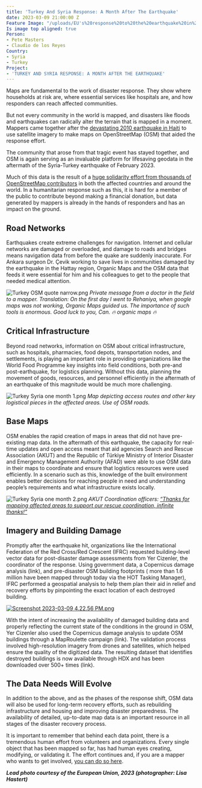 ```yaml
---
title: 'Turkey And Syria Response: A Month After The Earthquake'
date: 2023-03-09 21:00:00 Z
Feature Image: "/uploads/EU's%20response%20to%20the%20earthquake%20in%20T%C3%BCrkiye%20and%20Syria.jpg"
Is image top aligned: true
Person:
- Pete Masters
- Claudio de los Reyes
Country:
- Syria
- Turkey
Project:
- 'TURKEY AND SYRIA RESPONSE: A MONTH AFTER THE EARTHQUAKE'
---
```


Maps are fundamental to the work of disaster response. They show where households at risk are, where essential services like hospitals are, and how responders can reach affected communities. 

But not every community in the world is mapped, and disasters like floods and earthquakes can radically alter the terrain that is mapped in a moment. Mappers came together after the [devastating 2010 earthquake in Haiti](https://www.hotosm.org/projects/haiti_) to use satellite imagery to make maps on OpenStreetMap (OSM) that aided the response effort. 

The community that arose from that tragic event has stayed together, and OSM is again serving as an invaluable platform for lifesaving geodata in the aftermath of the Syria-Turkey earthquake of February 2023. 

Much of this data is the result of a [huge solidarity effort from thousands of OpenStreetMap contributors](https://www.hotosm.org/disaster-services/turkiye-earthquakes-february-2023-activation/) in both the affected countries and around the world. In a humanitarian response such as this, it is hard for a member of the public to contribute beyond making a financial donation, but data generated by mappers is already in the hands of responders and has an impact on the ground. 

## Road Networks

Earthquakes create extreme challenges for navigation. Internet and cellular networks are damaged or overloaded, and damage to roads and bridges means navigation data from before the quake are suddenly inaccurate. For Ankara surgeon Dr. Çevik working to save lives in communities damaged by the earthquake in the Hattay region, Organic Maps and the OSM data that feeds it were essential for him and his colleagues to get to the people that needed medical attention.

![Turkey OSM quote narrow.png](/uploads/Turkey%20OSM%20quote%20narrow.png) 
*Private message from a doctor in the field to a mapper. Translation: On the first day I went to Rehaniya, when google maps was not working, Organic Maps guided us. The importance of such tools is enormous. Good luck to you, Can. 🔥 organic maps 🔥*

## Critical Infrastructure

Beyond road networks, information on OSM about critical infrastructure, such as hospitals, pharmacies, food depots, transportation nodes, and settlements, is playing an important role in providing organizations like the World Food Programme key insights into field conditions, both pre-and post-earthquake, for logistics planning. Without this data, planning the movement of goods, resources, and personnel efficiently in the aftermath of an earthquake of this magnitude would be much more challenging. 

![Turkey Syria one month 1.png](/uploads/Turkey%20Syria%20one%20month%201.png)
*Map depicting access routes and other key logistical pieces in the affected areas. Use of OSM roads.*

## Base Maps

OSM enables the rapid creation of maps in areas that did not have pre-existing map data. In the aftermath of this earthquake, the capacity for real-time updates and open access meant that aid agencies Search and Rescue Association (AKUT) and the Republic of Türkiye Ministry of Interior Disaster and Emergency Management Authority (AFAD) were able to use OSM data in their maps to coordinate and ensure that logistics resources were used efficiently. In a scenario such as this, knowledge of the built environment enables better decisions for reaching people in need and understanding people’s requirements and what infrastructure exists locally. 

![Turkey Syria one month 2.png](/uploads/Turkey%20Syria%20one%20month%202.png)
*AKUT Coordination officers: [“Thanks for mapping affected areas to support our rescue coordination, infinite thanks!”](https://www.google.com/url?q=https://twitter.com/YerCizenler/status/1625253653824040979&sa=D&source=docs&ust=1678394724251609&usg=AOvVaw0FcUUXAI9SEnJjOWGaEEV4)*

## Imagery and Building Damage
 
Promptly after the earthquake hit, organizations like the International Federation of the Red Cross/Red Crescent (IFRC) requested building-level vector data for post-disaster damage assessments from Yer Cizenler, the coordinator of the response. Using government data, a Copernicus damage analysis (link), and pre-disaster OSM building footprints ( more than 1.6 million have been mapped through today via the HOT Tasking Manager), IFRC performed a geospatial analysis to help them plan their aid in relief and recovery efforts by pinpointing the exact location of each destroyed building. 

[![Screenshot 2023-03-09 4.22.56 PM.png](/uploads/Screenshot%202023-03-09%204.22.56%20PM.png)](https://prddsgofilestorage.blob.core.windows.net/api/sitreps/6345/South_-_East_Turkiye_EQ_Building_Damage_Composite.pdf)

With the intent of increasing the availability of damaged building data and properly reflecting the current state of the conditions in the ground in OSM, Yer Cizenler also used the Copernicus damage analysis to update  OSM buildings through a MapRoulette campaign (link). The validation process involved high-resolution imagery from drones and satellites, which helped ensure the quality of the digitized data. The resulting dataset that identifies destroyed buildings is now available through HDX and has been downloaded over 500+ times (link). 

## The Data Needs Will Evolve

In addition to the above, and as the phases of the response shift, OSM data will also be used for long-term recovery efforts, such as rebuilding infrastructure and housing and improving disaster preparedness. The availability of detailed, up-to-date map data is an important resource in all stages of the disaster recovery process.

It is important to remember that behind each data point, there is a tremendous human effort from volunteers and organizations. Every single object that has been mapped so far, has had human eyes creating, modifying, or validating it. The effort continues and, if you are a mapper who wants to get involved, [you can do so here](https://www.hotosm.org/projects/join-the-turkey-and-syria-earthquake-response/).

***Lead photo courtesy of the European Union, 2023 (photographer: Lisa Hastert)***


 

